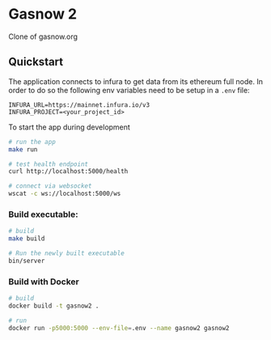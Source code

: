 # Gasnow 2
Clone of gasnow.org

## Quickstart

The application connects to infura to get data from its ethereum full node. In order to do so the following env variables need to be setup in a `.env` file:
```.env
INFURA_URL=https://mainnet.infura.io/v3
INFURA_PROJECT=<your_project_id>
```

To start the app during development
```bash
# run the app
make run

# test health endpoint
curl http://localhost:5000/health

# connect via websocket
wscat -c ws://localhost:5000/ws
```

### Build executable:
```bash
# build
make build

# Run the newly built executable
bin/server
```

### Build with Docker
```bash
# build
docker build -t gasnow2 .

# run
docker run -p5000:5000 --env-file=.env --name gasnow2 gasnow2
```

